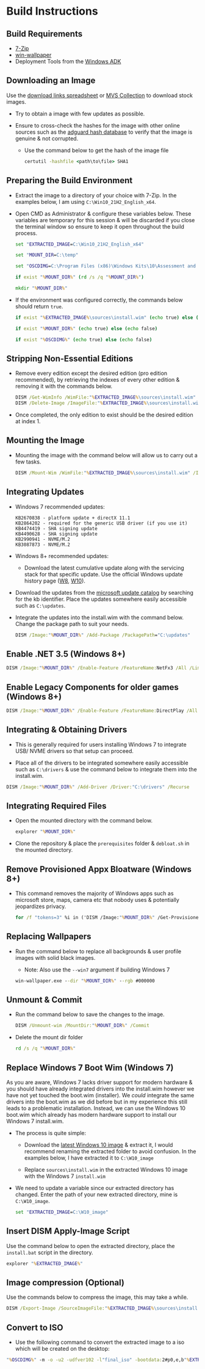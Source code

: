 # Build Instructions

## Build Requirements

- [7-Zip](https://www.7-zip.org)
- [win-wallpaper](https://github.com/amitxv/win-wallpaper/releases)
- Deployment Tools from the [Windows ADK](https://docs.microsoft.com/en-us/windows-hardware/get-started/adk-install)

## Downloading an Image

Use the [download links spreadsheet](https://docs.google.com/spreadsheets/d/1zTF5uRJKfZ3ziLxAZHh47kF85ja34_OFB5C5bVSPumk/edit#gid=0) or [MVS Collection](https://isofiles.bd581e55.workers.dev) to download stock images.

- Try to obtain a image with few updates as possible.

- Ensure to cross-check the hashes for the image with other online sources such as the [adguard hash database](https://files.rg-adguard.net/version/f0bd8307-d897-ef77-dbd6-216fefbe94c5?lang=en-us) to verify that the image is genuine & not corrupted.

    - Use the command below to get the hash of the image file

        ```bat
        certutil -hashfile <path\to\file> SHA1
        ```

## Preparing the Build Environment

- Extract the image to a directory of your choice with 7-Zip. In the examples below, I am using ``C:\Win10_21H2_English_x64``.

- Open CMD as Administrator & configure these variables below. These variables are temporary for this session & will be discarded if you close the terminal window so ensure to keep it open throughout the build process.

    ```bat
    set "EXTRACTED_IMAGE=C:\Win10_21H2_English_x64"

    set "MOUNT_DIR=C:\temp"

    set "OSCDIMG=C:\Program Files (x86)\Windows Kits\10\Assessment and Deployment Kit\Deployment Tools\amd64\Oscdimg\oscdimg.exe"

    if exist "%MOUNT_DIR%" (rd /s /q "%MOUNT_DIR%")

    mkdir "%MOUNT_DIR%"
    ```

- If the environment was configured correctly, the commands below should return ``true``.

    ```bat
    if exist "%EXTRACTED_IMAGE%\sources\install.wim" (echo true) else (echo false)

    if exist "%MOUNT_DIR%" (echo true) else (echo false)

    if exist "%OSCDIMG%" (echo true) else (echo false)
    ```

## Stripping Non-Essential Editions

- Remove every edition except the desired edition (pro edition recommended), by retrieving the indexes of every other edition & removing it with the commands below.

    ```bat
    DISM /Get-WimInfo /WimFile:"%EXTRACTED_IMAGE%\sources\install.wim"
    DISM /Delete-Image /ImageFile:"%EXTRACTED_IMAGE%\sources\install.wim" /Index:[INDEX]
    ```

- Once completed, the only edition to exist should be the desired edition at index 1.

## Mounting the Image

- Mounting the image with the command below will allow us to carry out a few tasks.

    ```bat
    DISM /Mount-Wim /WimFile:"%EXTRACTED_IMAGE%\sources\install.wim" /Index:1 /MountDir:"%MOUNT_DIR%"
    ```

## Integrating Updates

- Windows 7 recommended updates:

    ```
    KB2670838 - platform update + directX 11.1
    KB2864202 - required for the generic USB driver (if you use it)
    KB4474419 - SHA signing update
    KB4490628 - SHA signing update
    KB2990941 - NVME/M.2
    KB3087873 - NVME/M.2
    ```

- Windows 8+ recommended updates:

    - Download the latest cumulative update along with the servicing stack for that specific update. Use the official Windows update history page ([W8](https://support.microsoft.com/en-us/topic/july-21-2016-kb3172614-dcf9bea5-47b0-b574-2929-4f9e130f5192), [W10](https://support.microsoft.com/en-us/topic/windows-10-update-history-93345c32-4ae1-6d1c-f885-6c0b718adf3b)).

- Download the updates from the [microsoft update catalog](https://www.catalog.update.microsoft.com/Home.aspx) by searching for the kb identifier. Place the updates somewhere easily accessible such as ``C:\updates``.

- Integrate the updates into the install.wim with the command below. Change the package path to suit your needs.

    ```bat
    DISM /Image:"%MOUNT_DIR%" /Add-Package /PackagePath="C:\updates"
    ```

## Enable .NET 3.5 (Windows 8+)

```bat
DISM /Image:"%MOUNT_DIR%" /Enable-Feature /FeatureName:NetFx3 /All /LimitAccess /Source:"%EXTRACTED_IMAGE%\sources\sxs"
```

## Enable Legacy Components for older games (Windows 8+)

```bat
DISM /Image:"%MOUNT_DIR%" /Enable-Feature /FeatureName:DirectPlay /All
 ```

 ## Integrating & Obtaining Drivers

 - This is generally required for users installing Windows 7 to integrate USB/ NVME drivers so that setup can proceed.

 - Place all of the drivers to be integrated somewhere easily accessible such as ``C:\drivers`` & use the command below to integrate them into the install.wim.

```bat
DISM /Image:"%MOUNT_DIR%" /Add-Driver /Driver:"C:\drivers" /Recurse
```

## Integrating Required Files

- Open the mounted directory with the command below.

    ```bat
    explorer "%MOUNT_DIR%"
    ```

- Clone the repository & place the ``prerequisites`` folder & ``debloat.sh`` in the mounted directory.

## Remove Provisioned Appx Bloatware (Windows 8+)

- This command removes the majority of Windows apps such as microsoft store, maps, camera etc that nobody uses & potentially jeopardizes privacy.

    ```bat
    for /f "tokens=3" %i in ('DISM /Image:"%MOUNT_DIR%" /Get-ProvisionedAppxPackages ^| findstr "PackageName"') do (DISM /Image:"%MOUNT_DIR%" /Remove-ProvisionedAppxPackage /PackageName:%i)
    ```

## Replacing Wallpapers

- Run the command below to replace all backgrounds & user profile images with solid black images.

    - Note: Also use the ``--win7`` argument if building Windows 7

    ```bat
    win-wallpaper.exe --dir "%MOUNT_DIR%" --rgb #000000
    ```

## Unmount & Commit

- Run the command below to save the changes to the image.

    ```bat
    DISM /Unmount-wim /MountDir:"%MOUNT_DIR%" /Commit
    ```

- Delete the mount dir folder

    ```bat
    rd /s /q "%MOUNT_DIR%"
    ```

## Replace Windows 7 Boot Wim (Windows 7)

As you are aware, Windows 7 lacks driver support for modern hardware & you should have already integrated drivers into the install.wim however we have not yet touched the boot.wim (installer). We *could* integrate the same drivers into the boot.wim as we did before but in my experience this still leads to a problematic installation. Instead, we can use the Windows 10 boot.wim which already has modern hardware support to install our Windows 7 install.wim.

- The process is quite simple:

    - Download the [latest Windows 10 image](https://www.microsoft.com/en-gb/software-download/windows10) & extract it, I would recommend renaming the extracted folder to avoid confusion. In the examples below, I have extracted it to ``C:\W10_image``

    - Replace ``sources\install.wim`` in the extracted Windows 10 image with the Windows 7 ``install.wim``

- We need to update a variable since our extracted directory has changed. Enter the path of your new extracted directory, mine is ``C:\W10_image``.

    ```bat
    set "EXTRACTED_IMAGE=C:\W10_image"
    ```

## Insert DISM Apply-Image Script

Use the command below to open the extracted directory, place the ``install.bat`` script in the directory.

```bat
explorer "%EXTRACTED_IMAGE%"
```

## Image compression (Optional)

Use the commands below to compress the image, this may take a while.

```bat
DISM /Export-Image /SourceImageFile:"%EXTRACTED_IMAGE%\sources\install.wim" /SourceIndex:1 /DestinationImageFile:"%EXTRACTED_IMAGE%\sources\install.esd" /Compress:recovery /CheckIntegrity && del /f /q "%EXTRACTED_IMAGE%\sources\install.wim"
```

## Convert to ISO

- Use the following command to convert the extracted image to a iso which will be created on the desktop:

```bat
"%OSCDIMG%" -m -o -u2 -udfver102 -l"final_iso" -bootdata:2#p0,e,b"%EXTRACTED_IMAGE%\boot\etfsboot.com"#pEF,e,b"%EXTRACTED_IMAGE%\efi\microsoft\boot\efisys.bin" "%EXTRACTED_IMAGE%" "%userprofile%\Desktop\final_iso.iso"
```

